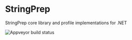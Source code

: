 # StringPrep
StringPrep core library and profile implementations for .NET

![Appveyor build status](https://ci.appveyor.com/api/projects/status/557ry1xg28r7xj06?svg=true)
